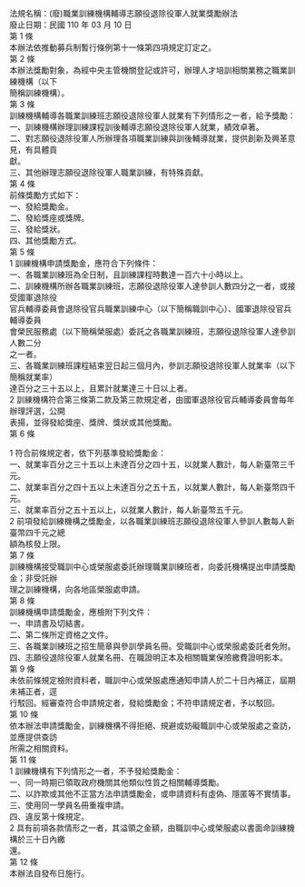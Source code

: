 法規名稱：(廢)職業訓練機構輔導志願役退除役軍人就業獎勵辦法  
廢止日期：民國 110 年 03 月 10 日  
第 1 條  
本辦法依推動募兵制暫行條例第十一條第四項規定訂定之。  
第 2 條  
本辦法獎勵對象，為經中央主管機關登記或許可，辦理人才培訓相關業務之職業訓練機構（以下  
簡稱訓練機構）。  
第 3 條  
訓練機構輔導各職業訓練班志願役退除役軍人就業有下列情形之一者，給予獎勵：  
一、訓練機構辦理訓練課程訓後輔導志願役退除役軍人就業，績效卓著。  
二、對志願役退除役軍人所辦理各項職業訓練與訓後輔導就業，提供創新及興革意見，有具體貢  
獻。  
三、其他辦理志願役退除役軍人職業訓練，有特殊貢獻。  
第 4 條  
前條獎勵方式如下：  
一、發給獎勵金。  
二、發給獎座或獎牌。  
三、發給獎狀。  
四、其他獎勵方式。  
第 5 條  
1 訓練機構申請獎勵金，應符合下列條件：  
一、各職業訓練班為全日制，且訓練課程時數達一百六十小時以上。  
二、訓練機構所辦各職業訓練班，志願役退除役軍人達參訓人數四分之一者，或接受國軍退除役  
官兵輔導委員會退除役官兵職業訓練中心（以下簡稱職訓中心）、國軍退除役官兵輔導委員  
會榮民服務處（以下簡稱榮服處）委託之各職業訓練班，志願役退除役軍人達參訓人數二分  
之一者。  
三、各職業訓練班課程結束翌日起三個月內，參訓志願役退除役軍人就業率（以下簡稱就業率）  
達百分之三十五以上，且累計就業達三十日以上者。  
2 訓練機構符合第三條第二款及第三款規定者，由國軍退除役官兵輔導委員會每年辦理評選，公開  
表揚，並得發給獎座、獎牌、獎狀或其他獎勵。  
第 6 條  


1 符合前條規定者，依下列基準發給獎勵金：  
一、就業率百分之三十五以上未達百分之四十五，以就業人數計，每人新臺幣三千元。  
二、就業率百分之四十五以上未達百分之五十五，以就業人數計，每人新臺幣四千元。  
三、就業率百分之五十五以上，以就業人數計，每人新臺幣五千元。  
2 前項發給訓練機構之獎勵金，以各職業訓練班志願役退除役軍人參訓人數每人新臺幣四千元之總  
額為核發上限。  
第 7 條  
訓練機構接受職訓中心或榮服處委託辦理職業訓練班者，向委託機構提出申請獎勵金；非受託辦  
理之訓練機構，向各地區榮服處申請。  
第 8 條  
訓練機構申請獎勵金，應檢附下列文件：  
一、申請書及切結書。  
二、第二條所定資格之文件。  
三、各職業訓練班之招生簡章與參訓學員名冊。受職訓中心或榮服處委託者免附。  
四、志願役退除役軍人就業名冊、在職證明正本及相關職業保險繳費證明影本。  
第 9 條  
未依前條規定檢附資料者，職訓中心或榮服處應通知申請人於二十日內補正，屆期未補正者，逕  
行駁回。經審查符合申請規定者，發給獎勵金；不符申請規定者，予以駁回。  
第 10 條  
依本辦法申請獎勵金，訓練機構不得拒絕、規避或妨礙職訓中心或榮服處之查訪，並應提供查訪  
所需之相關資料。  
第 11 條  
1 訓練機構有下列情形之一者，不予發給獎勵金：  
一、同一時期已領取政府機關其他類似性質之相關輔導獎勵。  
二、以詐欺或其他不正當方法申請獎勵金，或申請資料有虛偽、隱匿等不實情事。  
三、使用同一學員名冊重複申請。  
四、違反第十條規定。  
2 具有前項各款情形之一者，其溢領之金額，由職訓中心或榮服處以書面命訓練機構於三十日內繳  
還。  
第 12 條  
本辦法自發布日施行。  


